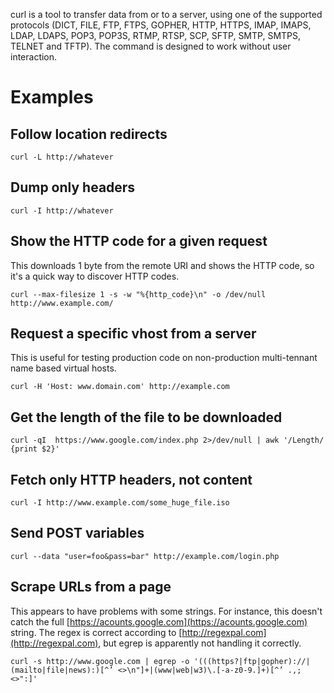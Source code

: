 curl is a tool to transfer data from or to a server, using one of the supported protocols (DICT, FILE, FTP, FTPS, GOPHER, HTTP, HTTPS, IMAP, IMAPS, LDAP, LDAPS, POP3, POP3S, RTMP, RTSP, SCP, SFTP, SMTP, SMTPS, TELNET and TFTP). The command is designed to work without user interaction.

# Examples
## Follow location redirects

```
curl -L http://whatever
```

## Dump only headers

```
curl -I http://whatever
```

## Show the HTTP code for a given request
This downloads 1 byte from the remote URI and shows the HTTP code, so it's a quick way to discover HTTP codes.

```
curl --max-filesize 1 -s -w "%{http_code}\n" -o /dev/null http://www.example.com/
```

## Request a specific vhost from a server
This is useful for testing production code on non-production multi-tennant name based virtual hosts.

```
curl -H 'Host: www.domain.com' http://example.com
```

## Get the length of the file to be downloaded

```
curl -qI  https://www.google.com/index.php 2>/dev/null | awk '/Length/ {print $2}'
```

## Fetch only HTTP headers, not content

```
curl -I http://www.example.com/some_huge_file.iso
```

## Send POST variables

```
curl --data "user=foo&pass=bar" http://example.com/login.php
```

## Scrape URLs from a page
This appears to have problems with some strings. For instance, this doesn't catch the full [https://acounts.google.com](https://acounts.google.com) string.  The regex is correct according to [http://regexpal.com](http://regexpal.com), but egrep is apparently not handling it correctly.

```
curl -s http://www.google.com | egrep -o '(((https?|ftp|gopher)://|(mailto|file|news):)[^’ <>\n"]+|(www|web|w3)\.[-a-z0-9.]+)[^’ .,;<>":]'
```
